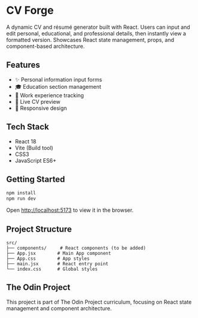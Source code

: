 # CV Forge

A dynamic CV and résumé generator built with React. Users can input and edit personal, educational, and professional details, then instantly view a formatted version. Showcases React state management, props, and component-based architecture.

## Features
- ✨ Personal information input forms
- 🎓 Education section management
- 💼 Work experience tracking
- 👀 Live CV preview
- 📱 Responsive design

## Tech Stack
- React 18
- Vite (Build tool)
- CSS3
- JavaScript ES6+

## Getting Started
```bash
npm install
npm run dev
```

Open [http://localhost:5173](http://localhost:5173) to view it in the browser.

## Project Structure
```
src/
├── components/     # React components (to be added)
├── App.jsx        # Main App component
├── App.css        # App styles
├── main.jsx       # React entry point
└── index.css      # Global styles
```

## The Odin Project
This project is part of The Odin Project curriculum, focusing on React state management and component architecture.